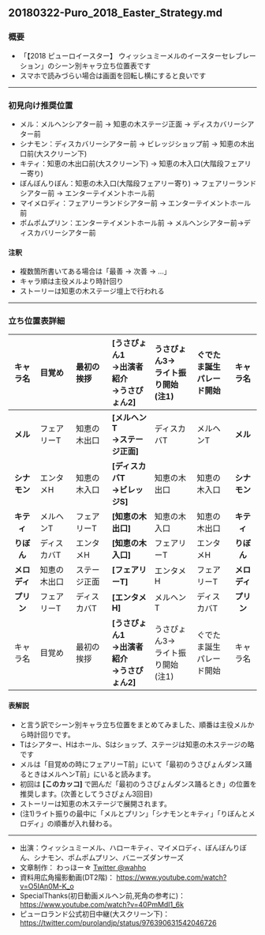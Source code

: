 20180322-Puro_2018_Easter_Strategy.md
-----

### 概要

* 「【2018 ピューロイースター】 ウィッシュミーメルのイースターセレブレーション」のシーン別キャラ立ち位置表です
* スマホで読みづらい場合は画面を回転し横にすると良いです

-----

### 初見向け推奨位置

* メル：メルヘンシアター前 → 知恵の木ステージ正面 → ディスカバリーシアター前
* シナモン：ディスカバリーシアター前 → ビレッジショップ前 → 知恵の木出口前(大スクリーン下)
* キティ：知恵の木出口前(大スクリーン下) → 知恵の木入口(大階段フェアリー寄り)
* ぼんぼんりぼん：知恵の木入口(大階段フェアリー寄り) → フェアリーランドシアター前 → エンターテイメントホール前
* マイメロディ：フェアリーランドシアター前 → エンターテイメントホール前
* ポムポムプリン：エンターテイメントホール前 → メルヘンシアター前→ディスカバリーシアター前

#### 注釈

* 複数箇所書いてある場合は「最善 → 次善 → …」
* キャラ順は主役メルより時計回り
* ストーリーは知恵の木ステージ壇上で行われる

-----

### 立ち位置表詳細

|キャラ名|目覚め|最初の挨拶|**[うさぴょん1<br>→出演者紹介<br>→うさぴょん2]**|うさぴょん3→<br>ライト振り開始<br>(注1)|ぐでたま誕生<br>パレード開始|キャラ名|
|:-----:|:-----|:-----|:-----|:-----|:-----|:-----:|
|**メル**|フェアリーT|知恵の木出口|**[メルヘンT<br>→ステージ正面]**|ディスカバT|メルヘンT|**メル**|
|**シナモン**|エンタメH|知恵の木入口|**[ディスカバT<br>→ビレッジS]**|知恵の木出口|知恵の木入口|**シナモン**|
|**キティ**|メルヘンT|フェアリーT|**[知恵の木出口]**|知恵の木入口|知恵の木出口|**キティ**|
|**りぼん**|ディスカバT|エンタメH|**[知恵の木入口]**|フェアリーT|エンタメH|**りぼん**|
|**メロディ**|知恵の木出口|ステージ正面|**[フェアリーT]**|エンタメH|フェアリーT|**メロディ**|
|**プリン**|フェアリーT|ディスカバT|**[エンタメH]**|メルヘンT|ディスカバT|**プリン**|
|キャラ名|目覚め|最初の挨拶|**[うさぴょん1<br>→出演者紹介<br>→うさぴょん2]**|うさぴょん3→<br>ライト振り開始<br>(注1)|ぐでたま誕生<br>パレード開始|キャラ名|

#### 表解説

* と言う訳でシーン別キャラ立ち位置をまとめてみました、順番は主役メルから時計回りです。
* Tはシアター、Hはホール、Sはショップ、ステージは知恵の木ステージの略です
* メルは「目覚めの時にフェアリーT前」にいて「最初のうさぴょんダンス踊るときはメルヘンT前」にいると読みます。
* 初回は **[このカッコ]** で囲んだ「最初のうさぴょんダンス踊るとき」の位置を推奨します。(次善としてうさぴょん3回目)
* ストーリーは知恵の木ステージで展開されます。
* (注1)ライト振りの最中に「メルとプリン」「シナモンとキティ」「りぼんとメロディ」の順番が入れ替わる。

-----

* 出演：ウィッシュミーメル、ハローキティ、マイメロディ、ぼんぼんりぼん、シナモン、ポムポムプリン、バニーズダンサーズ
* 文章制作： わっほー☆ [Twitter @wahho](https://twitter.com/wahho)
* 資料用広角撮影動画(DT2階)： https://www.youtube.com/watch?v=O5IAn0M-K_o
* SpecialThanks(初日動画メルヘン前,死角の参考に)： https://www.youtube.com/watch?v=40PmMdI1_6k
* ピューロランド公式初日中継(大スクリーン下)： https://twitter.com/purolandjp/status/976390631542046726
